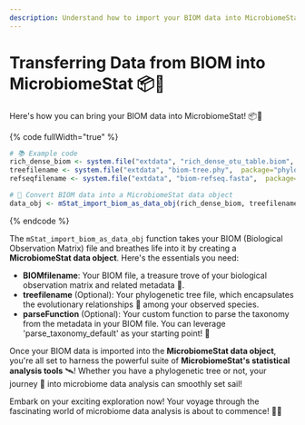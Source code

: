 ```yaml
---
description: Understand how to import your BIOM data into MicrobiomeStat's data structure.
---
```


# Transferring Data from BIOM into MicrobiomeStat 📦🌊

Here's how you can bring your BIOM data into MicrobiomeStat! 📦🌊

{% code fullWidth="true" %}
```r
# 📚 Example code
rich_dense_biom <- system.file("extdata", "rich_dense_otu_table.biom",  package="phyloseq")
treefilename <- system.file("extdata", "biom-tree.phy",  package="phyloseq")
refseqfilename <- system.file("extdata", "biom-refseq.fasta",  package="phyloseq")

# 🔄 Convert BIOM data into a MicrobiomeStat data object
data_obj <- mStat_import_biom_as_data_obj(rich_dense_biom, treefilename, refseqfilename, parseFunction=parse_taxonomy_greengenes)
```
{% endcode %}

The `mStat_import_biom_as_data_obj` function takes your BIOM (Biological Observation Matrix) file and breathes life into it by creating a **MicrobiomeStat data object**. Here's the essentials you need:

* **BIOMfilename**: Your BIOM file, a treasure trove of your biological observation matrix and related metadata 📜.
* **treefilename** (Optional): Your phylogenetic tree file, which encapsulates the evolutionary relationships 🌳 among your observed species.
* **parseFunction** (Optional): Your custom function to parse the taxonomy from the metadata in your BIOM file. You can leverage 'parse\_taxonomy\_default' as your starting point! 🧩

Once your BIOM data is imported into the **MicrobiomeStat data object**, you're all set to harness the powerful suite of **MicrobiomeStat's statistical analysis tools** 🛰️! Whether you have a phylogenetic tree or not, your journey 🚀 into microbiome data analysis can smoothly set sail!

Embark on your exciting exploration now! Your voyage through the fascinating world of microbiome data analysis is about to commence! 🌌🚀
